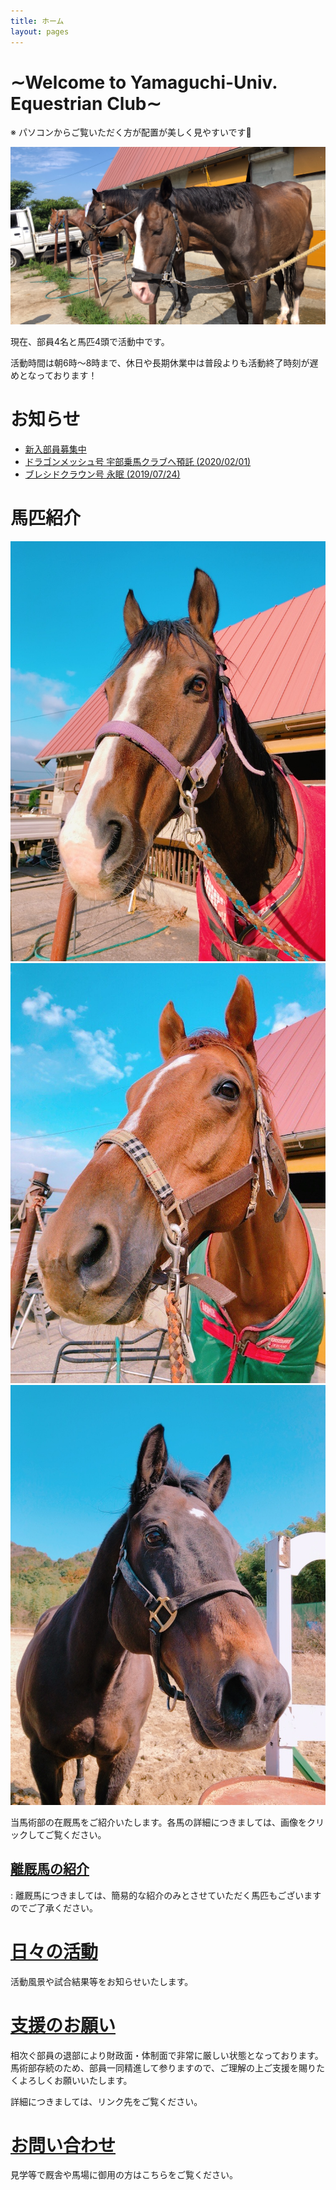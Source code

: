 ```yaml
---
title: ホーム
layout: pages
---
```


# ∼Welcome to Yamaguchi-Univ. Equestrian Club∼
※ パソコンからご覧いただく方が配置が美しく見やすいです🙇

![](img/IMG-3079.JPG)

現在、部員4名と馬匹4頭で活動中です。

活動時間は朝6時～8時まで、休日や長期休業中は普段よりも活動終了時刻が遅めとなっております！

# お知らせ

- [新入部員募集中](部員募集.html)
- [ドラゴンメッシュ号 宇部乗馬クラブへ預託 (2020/02/01)](メッシュ.html)
- [ブレシドクラウン号 永眠 (2019/07/24)](ブレ.html)


# 馬匹紹介
<a href="モエレトレジャー.html">![](img/IMG_7799.JPG)</a><!---->
<a href="アナバティック.html">![](img/ana.jpg)</a><!---->
<a href="シマカゼ.html">![](img/IMG_7879.JPG)</a><!---->

当馬術部の在厩馬をご紹介いたします。各馬の詳細につきましては、画像をクリックしてご覧ください。

## [離厩馬の紹介](離.html)
:   離厩馬につきましては、簡易的な紹介のみとさせていただく馬匹もございますのでご了承ください。


# [日々の活動](Daily.html)
活動風景や試合結果等をお知らせいたします。

# [支援のお願い](寄付のお願い.html)
相次ぐ部員の退部により財政面・体制面で非常に厳しい状態となっております。馬術部存続のため、部員一同精進して参りますので、ご理解の上ご支援を賜りたくよろしくお願いいたします。

詳細につきましては、リンク先をご覧ください。

# [お問い合わせ](問い合わせ.html)
見学等で厩舎や馬場に御用の方はこちらをご覧ください。


